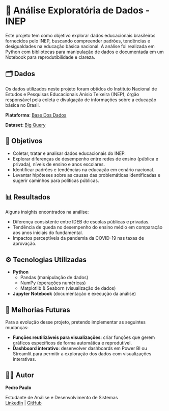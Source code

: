 # 🎒 Análise Exploratória de Dados - INEP

Este projeto tem como objetivo explorar dados educacionais brasileiros fornecidos pelo INEP, buscando compreender padrões, tendências e desigualdades na educação básica nacional. A análise foi realizada em Python com bibliotecas para manipulação de dados e documentada em um Notebook para reprodutibilidade e clareza.

## 🗂️ Dados

Os dados utilizados neste projeto foram obtidos do Instituto Nacional de Estudos e Pesquisas Educacionais Anísio Teixeira (INEP), órgão responsável pela coleta e divulgação de informações sobre a educação básica no Brasil.

**Plataforma**: [Base Dos Dados](https://basedosdados.org/dataset/96eab476-5d30-459b-82be-f888d4d0d6b9?table=bc84dea9-1126-4423-86d2-8835e6b19a72)

**Dataset**: [Big Query](https://console.cloud.google.com/bigquery?p=basedosdados&d=br_inep_ideb&t=brasil&page=table&project=nimble-volt-461222-e1&ws=!1m5!1m4!4m3!1sbasedosdados!2sbr_inep_ideb!3sbrasil)

## 📌 Objetivos

- Coletar, tratar e analisar dados educacionais do INEP.
- Explorar diferenças de desempenho entre redes de ensino (pública e privada), níveis de ensino e anos escolares.
- Identificar padrões e tendências na educação em cenário nacional.
- Levantar hipóteses sobre as causas das problemáticas identificadas e sugerir caminhos para políticas públicas.

## 📊 Resultados

Alguns insights encontrados na análise:

- Diferença consistente entre IDEB de escolas públicas e privadas.
- Tendência de queda no desempenho do ensino médio em comparação aos anos iniciais do fundamental.
- Impactos perceptíveis da pandemia da COVID-19 nas taxas de aprovação.

## ⚙️ Tecnologias Utilizadas

- **Python**
  - Pandas (manipulação de dados)
  - NumPy (operações numéricas)
  - Matplotlib & Seaborn (visualização de dados)
- **Jupyter Notebook** (documentação e execução da análise)

## 🚀 Melhorias Futuras

Para a evolução desse projeto, pretendo implementar as seguintes mudanças:

- **Funções reutilizáveis para visualizações**: criar funções que gerem gráficos específicos de forma automática e reprodutível.
- **Dashboard interativo**: desenvolver dashboards em Power BI ou Streamlit para permitir a exploração dos dados com visualizações interativas.

## 🧑‍💻 Autor

**Pedro Paulo**

Estudante de Análise e Desenvolvimento de Sistemas  
[LinkedIn](https://www.linkedin.com/in/seu-linkedin) | [GitHub](https://github.com/seu-usuario)
